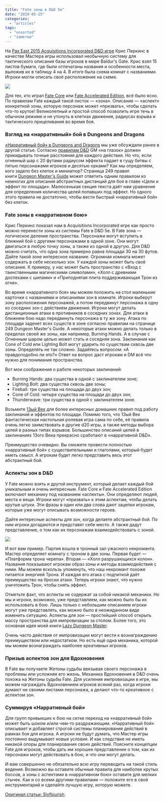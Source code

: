 ```yaml
---
title: "Fate зоны в D&D 5e"
date: "2019-05-25"
categories: 
  - "articles"
tags: 
  - "unsorted"
  - "заметки"
---
```


На [Pax East 2015 Acquisitions Incorporated D&D игре](https://vk.com/away.php?to=https%3A%2F%2Fwww.youtube.com%2Fwatch%3Fv%3DS39NeK3Ho10%26spfreload%3D10&cc_key=) Крис Перкинс в качестве Мастера игры использовал необычную систему для тактического описания базы игроков в мире Baldur's Gate. Крис взял 15 листов бумаги, где были отпечатаны названия и особенности места, выложив их в таблицу 4 на 4. В итоге была схема комнат с названиями. Игроки могли описать своё расположение на схеме.

![](https://pp.userapi.com/c846321/v846321927/202063/fqHwqbrZE8Q.jpg)

Для тех, кто играл [Fate Core](https://vk.com/away.php?to=http%3A%2F%2Findigogames.ru%2Fshop%2Ffate-core-pdf%2F&cc_key=) или [Fate Accelerated Edition](https://vk.com/away.php?to=http%3A%2F%2Findigogames.ru%2Fshop%2Ffae-pdf%2F&cc_key=), всё было ясно. По правилам Fate каждый такой листок — «зона». Описание — «аспект» конкретной зоны, которую персонаж может «призвать», чтобы сделать что-то крутое! Великолепный и простой способ позволить игре течь в обычном режиме и не утонуть в клетках движения, радиусах взрыва и тактического прицеливания во время боя.

### Взгляд на «нарративный» бой в Dungeons and Dragons

[«Нарративный бой» в Dungeons and Dragons](https://vk.com/away.php?to=http%3A%2F%2Fslyflourish.com%2Frunning_narrative_combat.html&cc_key=) мы уже обсуждали ранее в другой статье. Согласно [правилам D&D](https://vk.com/away.php?to=http%3A%2F%2Faax-us-east.amazon-adsystem.com%2Fx%2Fc%2FQqJpeLW4odGO0miXjqzGT-wAAAFqhKVdjwEAAAFKAY3RzB4%2Fhttps%3A%2F%2Fassoc-redirect.amazon.com%2Fg%2Fr%2Fhttps%3A%2F%2Fwww.amazon.com%2FPlayers-Handbook-Dungeons-Dragons-Wizards%2Fdp%2F0786965606%2Fref%3Das_sl_pc_ss_til%3FimprToken%3D41NcGrx-jUK7V.mMObHqaA%26slotNum%3D2%26tag%3Dslyflourish-20%26linkCode%3Dw01%26linkId%3DBRA3KRG36IN5H3YC%26creativeASIN%3D0786965606&cc_key=) GM «на глазок» должен прикидывать точные расстояния для каждого действия. Но что, если огненный шар с 20 футами радиусом эффекта падает в гущу битвы с пятью персонажами игроков и десятью орками? Как мы определяем, кого задело без клеток и миниатюр? Страница 249 правил книги [Dungeon Master's Guide](https://vk.com/away.php?to=http%3A%2F%2Faax-us-east.amazon-adsystem.com%2Fx%2Fc%2FQqJpeLW4odGO0miXjqzGT-wAAAFqhKVdjwEAAAFKAY3RzB4%2Fhttps%3A%2F%2Fassoc-redirect.amazon.com%2Fg%2Fr%2Fhttps%3A%2F%2Fwww.amazon.com%2FDungeon-Masters-Guide-Core-Rulebook%2Fdp%2F0786965622%2Fref%3Das_sl_pc_ss_til%3FimprToken%3D41NcGrx-jUK7V.mMObHqaA%26slotNum%3D3%26tag%3Dslyflourish-20%26linkCode%3Dw01%26linkId%3D5UQGH4F76XZIJEU2%26creativeASIN%3D0786965622&cc_key=) может ответить одним правилом из немногих для описания абстрактных дистанций для боя в главе «Цели и эффект по площади». Малюсенькая секция текста даёт нам уравнение для определения количества целей попавших под эффект. Но одного этого правила не достаточно, чтобы вести быстрый «нарративный бой» без клеток.

### Fate зоны в «нарративном бою»

Крис Перкинс показал нам в Acquisitions Incorporated игре как просто можно перенести зоны из системы Fate в D&D 5e. В Fate зона — логическое деление пространства. Персонажи могут вступить в ближний бой с другими персонажами в одной зоне. Они могут двигаться в любую точку зоны, а также из одной в другую. Для D&D можно считать, что одна зона примерно равна площади 30 на 30 футов. Дайте такой зоне интересное название. Огромная комната может содержать в себе несколько зон. У каждой зоны может быть своё описание. К примеру, у нас может быть пространство с «Вход с таинственными магическими символами», «Холл с древними доспехами с шипами» и «Приподнятая плита поддерживающая Трон из огня».

Во время «нарративного боя» мы можем положить на стол маленькие карточки с названиями и описаниями зон в комнате. Игроки выберут зону расположения персонажей, а потом передвинут персонажа в одну из соседних зон с действием движения. Игроки могут делать дистанционные атаки в противников в соседних зонах. Для атаки в ближнем бою надо передвинуть персонажа в ту же зону. Атака по площади заденет всех существ в зоне согласно правилам на странице 249 Dungeon Master's Guide. А некоторые атаки можно делать только в пределах своей же зоны, как например, Burning Hands. А в случае с Огненным шаром целью может стать и соседняя зона. Заклинания как Cone of Cold или Lighting Bolt могут ударить по существам сквозь две зоны. Определять не так сложно. Задайтесь вопросом: «А правдоподобно ли это?» Ответ на вопрос даст игрокам и DM всё что нужно для понимания пространства.

Вот мои соображения о работе некоторых заклинаний:

- Burning Hands: два существа в одной с заклинателем зоне;
- Lighting Bolt: два существа сквозь две зоны;
- Fireball: три существа на площади до двух зон;
- Cone of Cold: четыре существа на площади до двух зон;
- Thunderwave: три существа в одной с заклинателем зоне.

Возьмите [13ый Век](https://vk.com/away.php?to=http%3A%2F%2Faax-us-east.amazon-adsystem.com%2Fx%2Fc%2FQqJpeLW4odGO0miXjqzGT-wAAAFqhKVdjwEAAAFKAY3RzB4%2Fhttps%3A%2F%2Fassoc-redirect.amazon.com%2Fg%2Fr%2Fhttps%3A%2F%2Fwww.amazon.com%2F13th-Age-RPG-Core-Book%2Fdp%2F190898340X%2Fref%3Das_sl_pc_ss_til%3FimprToken%3D41NcGrx-jUK7V.mMObHqaA%26slotNum%3D4%26tag%3Dslyflourish-20%26linkCode%3Dw01%26linkId%3DY6T7MYBU2KTFI2JO%26creativeASIN%3D190898340X&cc_key=) для более интересных домашних правил под работу заклинаний и эффектов по площади. Помимо того, что 13ый Век фантастическая настольная ролевая игра сама по себе, её правила очень легко заимствовать в другие d20 игры, а также методы выбора целей в разных типах взрывов. Большинство описаний целей в заклинаниях 13ого Века прекрасно сработают в «нарративной D&D».

Преимущество очевидно. Вы сможете провести полностью «нарративный бой» с существительными и глаголами, который будет иметь смысл. А игрокам будет легко представить весь этот абстрактный бой.

### Аспекты зон в D&D

У Fate можно взять и другой инструмент, который делает каждый бой уникальным и очень интересным. Fate Core и Fate Accelerated Edition включают механику под названием «аспекты». Они определяют людей, места и вещи. Игроки могут «призвать» к этим аспектам, чтобы делать крутые штуки. Эти фразы в один или два слова дают зацепки игрокам, которые уже могут описывать возможности героев.

Дайте интересные аспекты для зон, когда делаете абстрактный бой. По ним игроки догадаются и представят себе место. А также дадут представление, о том как их персонажам взаимодействовать с зоной.

![](https://pp.userapi.com/c846321/v846321108/1f9192/QGXvnXuDPJE.jpg)

И вот вам пример. Партия вошла в тронный зал ужасного некроманта. Мастер определяет комнату с троном в две зоны. Первая будет — «Платформа трона черепа». Вторая — «Холл разрушающихся колон». Названия показывают игрокам образ зоны и методы взаимодействия с ними. Мы можем вскользь упомянуть, что наш некромант похоже питается энергией Трона. И каждая его атака с подпиткой даёт преимущество на броски атаки. Теперь игроки знают, что нужно уничтожить Трон, чтобы снять эффект.

Отметьте факт, что аспекты не содержат за собой никакой механики. Но мы и игроки, возможно, уже представляем, как можно было бы их использовать в бою. Лишь только с небольшим описанием игроки могут уже представлять, как можно было в неожиданном виде изменить ситуацию. Аспекты для зон — простейший способ открыть массу пространства для импровизации за столом. Более того, это основная идея моей книги [Lazy Dungeon Master](https://vk.com/away.php?to=http%3A%2F%2Fslyflourish.com%2Flazydm%2F&cc_key=).

Очень часто действия от импровизации могут вести к вознаграждению преимуществом или недостатком. Но есть ещё одна механика, которой мы можем вознаграждать наиболее креативных игроков.

### Призыв аспектов зон для Вдохновения

В Fate вы получаете Жетоны судьбы ввязывая своего персонажа в проблемы или усложняя его жизнь. Механика Вдохновения в D&D очень похожа на Жетоны судьбы Fate. Для усиления импровизации в игре, мы можем награждать Вдохновением игроков всякий раз, когда игроки думают не своими листами персонажа, а делают что-то креативное с аспектом зон.

### Суммируя «Нарративный бой»

Для групп привыкших к бою на сетке переход на «нарративный бой» может быть шоком и/или чем-то раздражающим. «Нарративный бой» описывает и добавляет строгой системы планирования действий в рамках боя для игрока. А игроки не будут думать, что Мастер игры постоянно выдумывает новые условия. И как следствие не иметь никакой опоры для планирования своих действий. Поясните концепции Fate для игроков, чтобы дать им хорошее представление о том, как их персонажи могут действовать в бою, и что они могут делать.

И вам совершенно не обязательно всю игру переводить на такой стиль ведения. Возможно вы оставите обычные правила для наиболее крутых боссов, а зоны с аспектами в «нарративном бою» оставите для мелких стычек. Как и со всеми другими правилами — положите его в свой инструментарий и сделайте лучшую игру, которую можете.

[Оригинал статьи: Slyflourish](https://vk.com/away.php?to=http%3A%2F%2Fslyflourish.com%2Ffate_style_zones_in_5e.html&cc_key=).

